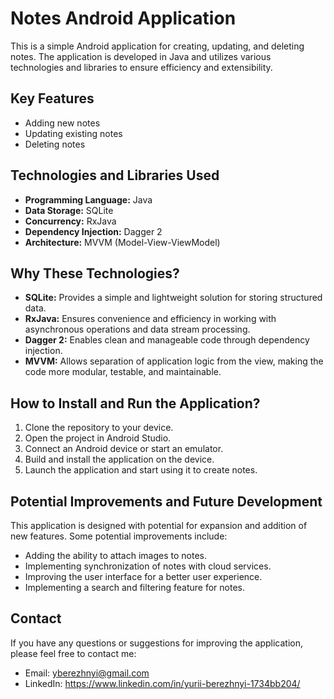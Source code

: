 # Notes Android Application

This is a simple Android application for creating, updating, and deleting notes. The application is developed in Java and utilizes various technologies and libraries to ensure efficiency and extensibility.

## Key Features

- Adding new notes
- Updating existing notes
- Deleting notes

## Technologies and Libraries Used

- **Programming Language:** Java
- **Data Storage:** SQLite
- **Concurrency:** RxJava
- **Dependency Injection:** Dagger 2
- **Architecture:** MVVM (Model-View-ViewModel)

## Why These Technologies?

- **SQLite:** Provides a simple and lightweight solution for storing structured data.
- **RxJava:** Ensures convenience and efficiency in working with asynchronous operations and data stream processing.
- **Dagger 2:** Enables clean and manageable code through dependency injection.
- **MVVM:** Allows separation of application logic from the view, making the code more modular, testable, and maintainable.

## How to Install and Run the Application?

1. Clone the repository to your device.
2. Open the project in Android Studio.
3. Connect an Android device or start an emulator.
4. Build and install the application on the device.
5. Launch the application and start using it to create notes.

## Potential Improvements and Future Development

This application is designed with potential for expansion and addition of new features. Some potential improvements include:

- Adding the ability to attach images to notes.
- Implementing synchronization of notes with cloud services.
- Improving the user interface for a better user experience.
- Implementing a search and filtering feature for notes.

## Contact

If you have any questions or suggestions for improving the application, please feel free to contact me:
- Email: yberezhnyi@gmail.com
- LinkedIn: https://www.linkedin.com/in/yurii-berezhnyi-1734bb204/